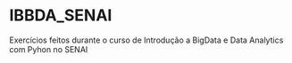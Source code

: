 # IBBDA_SENAI
Exercícios feitos durante o curso de Introdução a BigData e Data Analytics com Pyhon no SENAI
